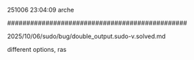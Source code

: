 251006
23:04:09
arche


###############################################

2025/10/06/sudo/bug/double_output.sudo-v.solved.md

different options, ras
